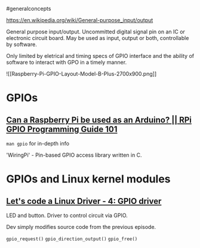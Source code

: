 #generalconcepts 

https://en.wikipedia.org/wiki/General-purpose_input/output

General purpose input/output.
Uncommitted digital signal pin on an IC or electronic circuit board.
May be used as input, output or both, controllable by software.

Only limited by eletrical and timing specs of GPIO interface and the ability of software to interact with GPO in a timely manner. 

![[Raspberry-Pi-GPIO-Layout-Model-B-Plus-2700x900.png]]



# GPIOs

## [Can a Raspberry Pi be used as an Arduino? || RPi GPIO Programming Guide 101](https://youtu.be/tQEmtbaO2GY)

`man gpio` for in-depth info

'WiringPi' - Pin-based GPIO access library written in C.


# GPIOs and Linux kernel modules

## [ Let's code a Linux Driver - 4: GPIO driver](https://youtu.be/P3Judr4i7QI)

LED and button. Driver to control circuit via GPIO.

Dev simply modifies source code from the previous episode.

`gpio_request()`
`gpio_direction_output()`
`gpio_free()`
